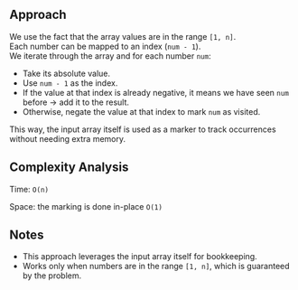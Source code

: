 ## Approach

We use the fact that the array values are in the range `[1, n]`.  
Each number can be mapped to an index (`num - 1`).  
We iterate through the array and for each number `num`:
- Take its absolute value.
- Use `num - 1` as the index.
- If the value at that index is already negative, it means we have seen `num` before → add it to the result.
- Otherwise, negate the value at that index to mark `num` as visited.

This way, the input array itself is used as a marker to track occurrences without needing extra memory.

## Complexity Analysis

Time: `O(n)`

Space: the marking is done in-place `O(1)`

## Notes

- This approach leverages the input array itself for bookkeeping.
- Works only when numbers are in the range `[1, n]`, which is guaranteed by the problem.
